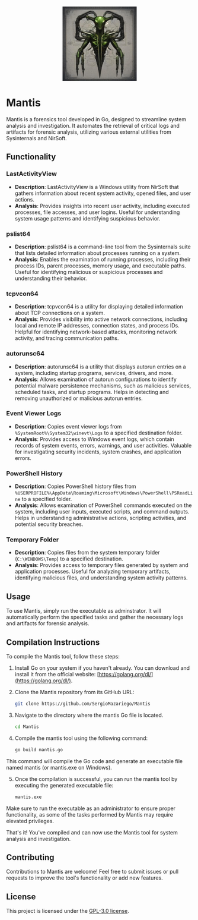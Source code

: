<p align="center">
  <img src="Mantis.jpeg" width="200">
</p>

# Mantis

Mantis is a forensics tool developed in Go, designed to streamline system analysis and investigation. It automates the retrieval of critical logs and artifacts for forensic analysis, utilizing various external utilities from Sysinternals and NirSoft.

## Functionality

### LastActivityView
- **Description**: LastActivityView is a Windows utility from NirSoft that gathers information about recent system activity, opened files, and user actions.
- **Analysis**: Provides insights into recent user activity, including executed processes, file accesses, and user logins. Useful for understanding system usage patterns and identifying suspicious behavior.

### pslist64 
- **Description**: pslist64 is a command-line tool from the Sysinternals suite that lists detailed information about processes running on a system.
- **Analysis**: Enables the examination of running processes, including their process IDs, parent processes, memory usage, and executable paths. Useful for identifying malicious or suspicious processes and understanding their behavior.

### tcpvcon64
- **Description**: tcpvcon64 is a utility for displaying detailed information about TCP connections on a system.
- **Analysis**: Provides visibility into active network connections, including local and remote IP addresses, connection states, and process IDs. Helpful for identifying network-based attacks, monitoring network activity, and tracing communication paths.

### autorunsc64
- **Description**: autorunsc64 is a utility that displays autorun entries on a system, including startup programs, services, drivers, and more.
- **Analysis**: Allows examination of autorun configurations to identify potential malware persistence mechanisms, such as malicious services, scheduled tasks, and startup programs. Helps in detecting and removing unauthorized or malicious autorun entries.

### Event Viewer Logs
- **Description**: Copies event viewer logs from `%SystemRoot%\System32\winevt\Logs` to a specified destination folder.
- **Analysis**: Provides access to Windows event logs, which contain records of system events, errors, warnings, and user activities. Valuable for investigating security incidents, system crashes, and application errors.

### PowerShell History
- **Description**: Copies PowerShell history files from `%USERPROFILE%\AppData\Roaming\Microsoft\Windows\PowerShell\PSReadLine` to a specified folder.
- **Analysis**: Allows examination of PowerShell commands executed on the system, including user inputs, executed scripts, and command outputs. Helps in understanding administrative actions, scripting activities, and potential security breaches.

### Temporary Folder
- **Description**: Copies files from the system temporary folder (`C:\WINDOWS\Temp`) to a specified destination.
- **Analysis**: Provides access to temporary files generated by system and application processes. Useful for analyzing temporary artifacts, identifying malicious files, and understanding system activity patterns.

## Usage
To use Mantis, simply run the executable as adminstrator. It will automatically perform the specified tasks and gather the necessary logs and artifacts for forensic analysis.
## Compilation Instructions
To compile the Mantis tool, follow these steps:

1. Install Go on your system if you haven't already. You can download and install it from the official website: [https://golang.org/dl/](https://golang.org/dl/).

2. Clone the Mantis repository from its GitHub URL:
   
   ```bash
   git clone https://github.com/SergioMazariego/Mantis

3. Navigate to the directory where the mantis Go file is located.
   ```bash
   cd Mantis
4. Compile the mantis tool using the following command:
   ```bash
   go build mantis.go
This command will compile the Go code and generate an executable file named mantis (or mantis.exe on Windows).

5. Once the compilation is successful, you can run the mantis tool by executing the generated executable file:
   ```bash
   mantis.exe 
Make sure to run the executable as an administrator to ensure proper functionality, as some of the tasks performed by Mantis may require elevated privileges.

That's it! You've compiled and can now use the Mantis tool for system analysis and investigation.

## Contributing
Contributions to Mantis are welcome! Feel free to submit issues or pull requests to improve the tool's functionality or add new features.

## License
This project is licensed under the [GPL-3.0 license](LICENSE).
